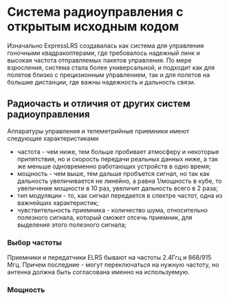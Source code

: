 # Система радиоуправления с открытым исходным кодом
Изначально ExpressLRS создавалась как система для управления гоночными квадракоптерами, где требовалось надежный линк и высокая частота отправляемых пакетов управления. По мере взросления, система стала более универсальной, и подходит как для полетов близко с прецизионным управлением, так и для полетов на большие дистанции, где важны надежность и дальность связи.

## Радиочасть и отличия от других систем радиоуправления
Аппаратуры управления и телеметрийные приемники имеют следующие характеристиками
 - частота - чем ниже, тем больше пробивает атмосферу и некоторые припятствия, но и скорость передачи реальных данных ниже, а так же меньше одновременно работающих устройств в одно время;
  - мощность - чем выше, тем дальше пробъется сигнал, но так как дальность увеличивается не линейно, а равна 1/мощность в кубе, то увеличение мощности в 10 раз, увеличит дальность всего в 2 раза;
  - тип модуляции - то, как сигнал передается в спектре частот, одна из важнейших характеристик;
  - чувствительность приемника - количество шума, относительно полезного сигнала, который сможет отсечь приемник, для выделения этого полезного сигнала;

### Выбор частоты
Приемники и передатчики ELRS бывают на частоты 2.4Ггц и 868/915 Мгц. Причем последние - могут переключаться на нужную частоту, но антенна должна быть согласована именно на используемую.

### Мощность